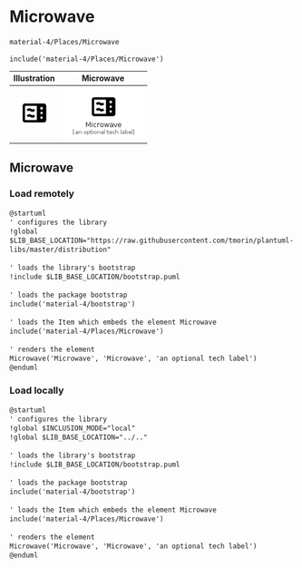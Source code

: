 # Microwave


```text
material-4/Places/Microwave
```

```text
include('material-4/Places/Microwave')
```



| Illustration | Microwave |
| :---: | :---: |
| ![illustration for Illustration](../../material-4/Places/Microwave.png) | ![illustration for Microwave](../../material-4/Places/Microwave.Local.png) |




## Microwave

### Load remotely
```plantuml
@startuml
' configures the library
!global $LIB_BASE_LOCATION="https://raw.githubusercontent.com/tmorin/plantuml-libs/master/distribution"

' loads the library's bootstrap
!include $LIB_BASE_LOCATION/bootstrap.puml

' loads the package bootstrap
include('material-4/bootstrap')

' loads the Item which embeds the element Microwave
include('material-4/Places/Microwave')

' renders the element
Microwave('Microwave', 'Microwave', 'an optional tech label')
@enduml
```

### Load locally
```plantuml
@startuml
' configures the library
!global $INCLUSION_MODE="local"
!global $LIB_BASE_LOCATION="../.."

' loads the library's bootstrap
!include $LIB_BASE_LOCATION/bootstrap.puml

' loads the package bootstrap
include('material-4/bootstrap')

' loads the Item which embeds the element Microwave
include('material-4/Places/Microwave')

' renders the element
Microwave('Microwave', 'Microwave', 'an optional tech label')
@enduml
```

